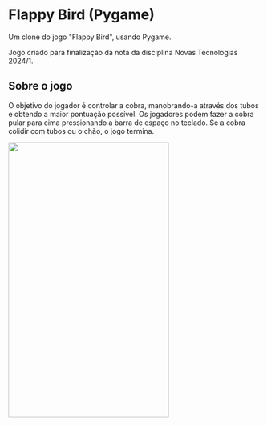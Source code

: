 # Flappy Bird (Pygame)

Um clone do jogo "Flappy Bird", usando Pygame.

Jogo criado para finalização da nota da disciplina Novas Tecnologias 2024/1.

## Sobre o jogo

O objetivo do jogador é controlar a cobra, manobrando-a através dos tubos e obtendo a maior pontuação possível. Os jogadores podem fazer a cobra pular para cima pressionando a barra de espaço no teclado. Se a cobra colidir com tubos ou o chão, o jogo termina.

<img src="Flappy-Bird.gif" width="320" height="550">




